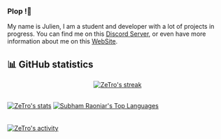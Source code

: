 ### Plop !👋

My name is Julien, I am a student and developer with a lot of projects in progress. You can find me on this [Discord Server](https://discord.gg/cafedesdevs), or even have more information about me on this [WebSite](https://cafedesdevs.fr).
## 📊 GitHub statistics
  
<p align="center">
 <a href="#">
   <img alt="ZeTro's streak" src="https://github-readme-streak-stats.herokuapp.com/?user=zetro-dev&theme=black-ice&hide_border=true&stroke=0000&background=060A0CD0"/>
 </a>
</p>
<br/>
<a href="#">
  <img alt="ZeTro's stats" src="https://github-readme-stats.vercel.app/api?username=Zetro-dev&show_icons=true&count_private=true&theme=react&hide_border=true&bg_color=0D1117"/></a>
  <a href="#">
    <img alt="Subham Raoniar's Top Languages" src="https://github-readme-stats.vercel.app/api/top-langs/?username=zetro-dev&langs_count=8&count_private=true&layout=compact&theme=react&hide_border=true&bg_color=0D1117"/></a>
<br/>
<br/>
<br/>
<a href="#">
  <img alt="ZeTro's activity" src="https://activity-graph.herokuapp.com/graph?username=zetro-dev&bg_color=0D1117&color=5BCDEC&line=5BCDEC&point=FFFFFF&hide_border=true"/></a>
<br/>
<br/>
